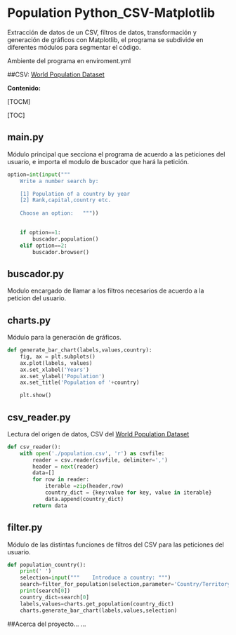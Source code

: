 # Population Python_CSV-Matplotlib 


Extracción de datos de un CSV, filtros de datos, transformación y generación de gráficos con Matplotlib, el programa se subdivide en diferentes módulos para segmentar el código.

Ambiente del programa en enviroment.yml

##CSV:
[World Population Dataset](https://www.kaggle.com/datasets/iamsouravbanerjee/world-population-dataset "World Population Dataset")

**Contenido:**

[TOCM]

[TOC]
## main.py
Módulo principal que secciona el programa de acuerdo a las peticiones del usuario, e importa el modulo de buscador que hará la petición.

```python
option=int(input("""
	Write a number search by:

    [1] Population of a country by year
    [2] Rank,capital,country etc.
        
    Choose an option:   """))
    

	if option==1:
		buscador.population()
	elif option==2:
		buscador.browser()
```

## buscador.py
Modulo encargado de llamar a los filtros necesarios de acuerdo a la peticion del usuario.

## charts.py
Módulo para la generación de gráficos.

```python
def generate_bar_chart(labels,values,country):
    fig, ax = plt.subplots()
    ax.plot(labels, values)
    ax.set_xlabel('Years')
    ax.set_ylabel('Population')
    ax.set_title('Population of '+country)

    plt.show()
```

## csv_reader.py
Lectura del origen de datos, CSV del [World Population Dataset](https://www.kaggle.com/datasets/iamsouravbanerjee/world-population-dataset "World Population Dataset")
```python
def csv_reader():
    with open('./population.csv', 'r') as csvfile:
        reader = csv.reader(csvfile, delimiter=',')
        header = next(reader)
        data=[]       
        for row in reader:
            iterable =zip(header,row)
            country_dict = {key:value for key, value in iterable}
            data.append(country_dict)
        return data
```

## filter.py
Módulo de las distintas funciones de filtros del CSV para las peticiones del usuario.
```python
def population_country():
    print(' ')
    selection=input("""    Introduce a country: """)
    search=filter_for_population(selection,parameter='Country/Territory')
    print(search[0])
    country_dict=search[0]
    labels,values=charts.get_population(country_dict)
    charts.generate_bar_chart(labels,values,selection)
```

##Acerca del proyecto...
...
